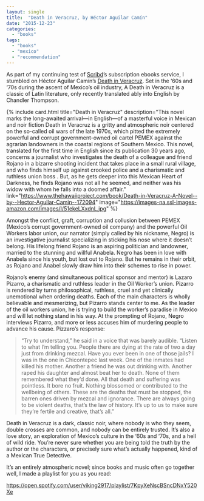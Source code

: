 ```yaml
---
layout: single
title:  "Death in Veracruz, by Héctor Aguilar Camín"
date: "2015-12-23"
categories: 
  - "books"
tags: 
  - "books"
  - "mexico"
  - "recommendation"
---
```


As part of my continuing test of [Scribd](http://www.scribd.com)’s subscription ebooks service, I stumbled on Héctor Aguilar Camín’s [Death in Veracruz](http://www.thehawaiiproject.com/book/Death-in-Veracruz-A-Novel--by--Hector-Aguilar-Camin--172094). Set in the ‘60s and ‘70s during the ascent of Mexico’s oil industry, A Death in Veracruz is a classic of Latin literature, only recently translated ably into English by Chandler Thompson.

{% include card.html
   title="Death in Veracruz"
   description="This novel marks the long-awaited arrival—in English—of a masterful voice in Mexican and noir fiction Death in Veracruz is a gritty and atmospheric noir centered on the so-called oil wars of the late 1970s, which pitted the extremely powerful and corrupt government-owned oil cartel PEMEX against the agrarian landowners in the coastal regions of Southern Mexico. This novel, translated for the first time in English since its publication 30 years ago, concerns a journalist who investigates the death of a colleague and friend Rojano in a bizarre shooting incident that takes place in a small rural village, and who finds himself up against crooked police and a charismatic and ruthless union boss . But, as he gets deeper into this Mexican Heart of Darkness, he finds Rojano was not all he seemed, and neither was his widow with whom he falls into a doomed affair."
   link="https://www.thehawaiiproject.com/book/Death-in-Veracruz-A-Novel--by--Hector-Aguilar-Camin--172094"
   image="https://images-na.ssl-images-amazon.com/images/I/51ekeLXxdnL.jpg"
%}


Amongst the conflict, graft, corruption and collusion between PEMEX (Mexico’s corrupt government-owned oil company) and the powerful Oil Workers labor union, our narrator (simply called by his nickname, Negro) is an investigative journalist specializing in sticking his nose where it doesn’t belong. His lifelong friend Rojano is an aspiring politician and landowner, married to the stunning and willful Anabela. Negro has been in love with Anabela since his youth, but lost out to Rojano. But he remains in their orbit, as Rojano and Anabel slowly draw him into their schemes to rise in power.

Rojano’s enemy (and simultaneous political sponsor and mentor) is Lazaro Pizarro, a charismatic and ruthless leader in the Oil Worker’s union. Pizarro is rendered by turns philosophical, ruthless, cruel and yet clinically unemotional when ordering deaths. Each of the main characters is wholly believable and mesmerizing, but Pizarro stands center to me. As the leader of the oil workers union, he is trying to build the worker’s paradise in Mexico and will let nothing stand in his way. At the prompting of Rojano, Negro interviews Pizarro, and more or less accuses him of murdering people to advance his cause. Pizzaro’s response:

> “Try to understand,” he said in a voice that was barely audible. “Listen to what I’m telling you. People there are dying at the rate of two a day just from drinking mezcal. Have you ever been in one of those jails? I was in the one in Chicontepec last week. One of the inmates had killed his mother. Another a friend he was out drinking with. Another raped his daughter and almost beat her to death. None of them remembered what they’d done. All that death and suffering was pointless. It bore no fruit. Nothing blossomed or contributed to the wellbeing of others. These are the deaths that must be stopped, the barren ones driven by mezcal and ignorance. There are always going to be violent deaths, that’s the law of history. It’s up to us to make sure they’re fertile and creative, that’s all.”

Death in Veracruz is a dark, classic noir, where nobody is who they seem, double crosses are common, and nobody can be entirely trusted. It’s also a love story, an exploration of Mexico’s culture in the ‘60s and ‘70s, and a hell of wild ride. You’re never sure whether you are being told the truth by the author or the characters, or precisely sure what’s actually happened, kind of a Mexican True Detective.

It’s an entirely atmospheric novel; since books and music often go together well, I made a playlist for you as you read:

https://open.spotify.com/user/viking2917/playlist/7KpyXeNscBSncDNxY520Xe

